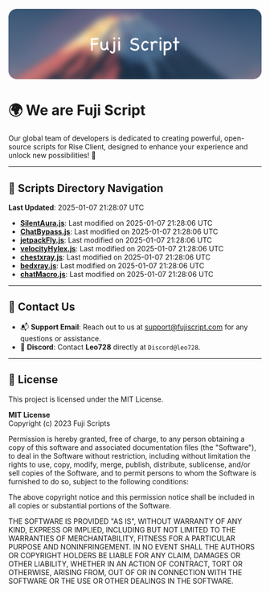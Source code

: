 ![Banner](.github/b.webp)

# 🌍 **We are Fuji Script**

Our global team of developers is dedicated to creating powerful, open-source scripts for Rise Client, designed to enhance your experience and unlock new possibilities! 🌟

---
<!-- SCRIPTS_NAVIGATION_START -->
## 📂 **Scripts Directory Navigation**

**Last Updated**: 2025-01-07 21:28:07 UTC

- **[SilentAura.js](scripts/SilentAura.js)**: Last modified on 2025-01-07 21:28:06 UTC
- **[ChatBypass.js](scripts/ChatBypass.js)**: Last modified on 2025-01-07 21:28:06 UTC
- **[jetpackFly.js](scripts/jetpackFly.js)**: Last modified on 2025-01-07 21:28:06 UTC
- **[velocityHylex.js](scripts/velocityHylex.js)**: Last modified on 2025-01-07 21:28:06 UTC
- **[chestxray.js](scripts/chestxray.js)**: Last modified on 2025-01-07 21:28:06 UTC
- **[bedxray.js](scripts/bedxray.js)**: Last modified on 2025-01-07 21:28:06 UTC
- **[chatMacro.js](scripts/chatMacro.js)**: Last modified on 2025-01-07 21:28:06 UTC

<!-- SCRIPTS_NAVIGATION_END -->

---

## 💬 **Contact Us**  
- 📬 **Support Email**: Reach out to us at [support@fujiscript.com](mailto:support@fujiscript.com) for any questions or assistance.  
- 💬 **Discord**: Contact **Leo728** directly at `Discord@leo728`.

---

## 📜 **License**

This project is licensed under the MIT License.  

**MIT License**  
Copyright (c) 2023 Fuji Scripts  

Permission is hereby granted, free of charge, to any person obtaining a copy of this software and associated documentation files (the "Software"), to deal in the Software without restriction, including without limitation the rights to use, copy, modify, merge, publish, distribute, sublicense, and/or sell copies of the Software, and to permit persons to whom the Software is furnished to do so, subject to the following conditions:  

The above copyright notice and this permission notice shall be included in all copies or substantial portions of the Software.  

THE SOFTWARE IS PROVIDED "AS IS", WITHOUT WARRANTY OF ANY KIND, EXPRESS OR IMPLIED, INCLUDING BUT NOT LIMITED TO THE WARRANTIES OF MERCHANTABILITY, FITNESS FOR A PARTICULAR PURPOSE AND NONINFRINGEMENT. IN NO EVENT SHALL THE AUTHORS OR COPYRIGHT HOLDERS BE LIABLE FOR ANY CLAIM, DAMAGES OR OTHER LIABILITY, WHETHER IN AN ACTION OF CONTRACT, TORT OR OTHERWISE, ARISING FROM, OUT OF OR IN CONNECTION WITH THE SOFTWARE OR THE USE OR OTHER DEALINGS IN THE SOFTWARE.  

